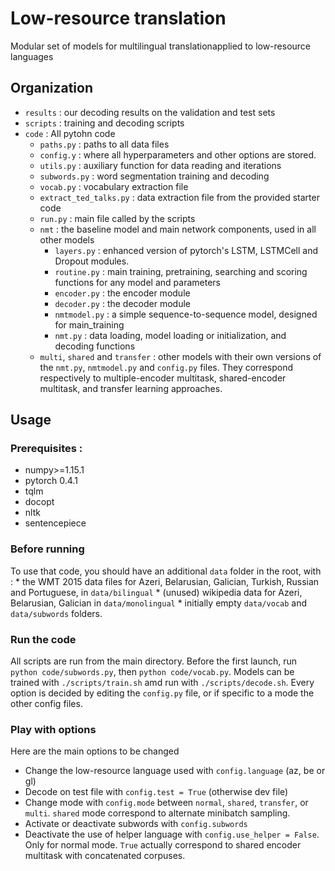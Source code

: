# Low-resource translation
Modular set of models for multilingual translationapplied to low-resource languages

## Organization
* `results` : our decoding results on the validation and test sets
* `scripts` : training and decoding scripts
* `code` : All pytohn code
    * `paths.py` : paths to all data files
    * `config.y` : where all hyperparameters and other options are stored.
    * `utils.py` : auxiliary function for data reading and iterations
    * `subwords.py` : word segmentation training and decoding
    * `vocab.py` : vocabulary extraction file
    * `extract_ted_talks.py` : data extraction file from the provided starter code
    * `run.py` : main file called by the scripts
    * `nmt` : the baseline model and main network components, used in all other models
        * `layers.py` : enhanced version of pytorch's LSTM, LSTMCell and Dropout modules.
        * `routine.py` : main training, pretraining, searching and scoring functions for any model and parameters
        * `encoder.py` : the encoder module
        * `decoder.py` : the decoder module
        * `nmtmodel.py` : a simple sequence-to-sequence model, designed for main_training
        * `nmt.py` : data loading, model loading or initialization, and decoding functions
    * `multi`, `shared` and `transfer` : other models with their own versions of the `nmt.py`, `nmtmodel.py` and `config.py` files. They correspond respectively to multiple-encoder multitask, shared-encoder multitask, and transfer learning approaches.
    
  

## Usage  
### Prerequisites :
* numpy>=1.15.1
* pytorch 0.4.1
* tqlm
* docopt
* nltk
* sentencepiece

### Before running
To use that code, you should have an additional `data` folder in the root, with :
    * the WMT 2015 data files for Azeri, Belarusian, Galician, Turkish, Russian and Portuguese, in `data/bilingual`
    * (unused) wikipedia data for Azeri, Belarusian, Galician in `data/monolingual`
    * initially empty `data/vocab` and `data/subwords` folders.

### Run the code
All scripts are run from the main directory.
Before the first launch, run `python code/subwords.py`, then `python code/vocab.py`.
Models can be trained with `./scripts/train.sh` amd run with `./scripts/decode.sh`.
Every option is decided by editing the `config.py` file, or if specific to a mode the other config files.

### Play with options
Here are the main options to be changed
* Change the low-resource language used with `config.language` (az, be or gl)
* Decode on test file with `config.test = True` (otherwise dev file)
* Change mode with `config.mode` between `normal`, `shared`, `transfer`, or `multi`. `shared` mode correspond to alternate minibatch sampling.
* Activate or deactivate subwords with `config.subwords`
* Deactivate the use of helper language with `config.use_helper = False`. Only for normal mode. `True` actually correspond to shared encoder multitask with concatenated corpuses.


